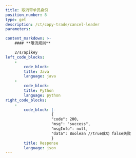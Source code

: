 ```yaml
---
title: 取消带单员身份
position_number: 8
type: get
description: /ct/copy-trade/cancel-leader
parameters:

content_markdown: >-
    #### **限流规则**

    2/s/apikey
left_code_blocks:
    -
        code_block:
        title: Java
        language: java
    -
        code_block:
        title: Python
        language: python
right_code_blocks:
    -
        code_block: |-
                    {
                    "code": 200,
                    "msg": "success",
                    "msgInfo": null,
                    "data": Boolean //true成功 false失败
                    }
        title: Response
        language: json
---
```

